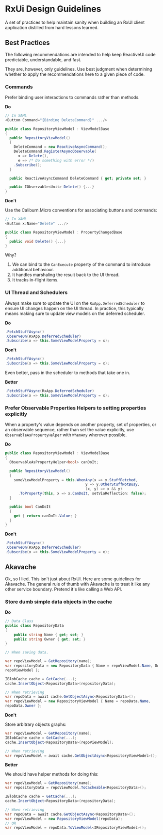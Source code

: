 RxUi Design Guidelines
======================

A set of practices to help maintain sanity when building an RxUI client 
application distilled from hard lessons learned.

## Best Practices

The following recommendations are intended to help keep ReactiveUI code 
predictable, understandable, and fast.

They are, however, only guidelines. Use best judgment when determining whether 
to apply the recommendations here to a given piece of code.

### Commands

Prefer binding user interactions to commands rather than methods.

__Do__

```csharp
// In XAML
<Button Command="{Binding DeleteCommand}" .../>

public class RepositoryViewModel : ViewModelBase 
{
  public RepositoryViewModel() 
  {
    DeleteCommand = new ReactiveAsyncCommand();
    DeleteCommand.RegisterAsyncObservable(
      x => Delete(),  
      e => /* Do something with error */)
    .Subscribe();
  }

  public ReactiveAsyncCommand DeleteCommand { get; private set; }

  public IObservable<Unit> Delete() {...}
}
```

__Don't__

Use the Caliburn.Micro conventions for associating buttons and commands:

```csharp
// In XAML
<Button x:Name="Delete" .../>

public class RepositoryViewModel : PropertyChangedBase
{
  public void Delete() {...}	
}
```

Why? 

1. We can bind to the `CanExecute` property of the command to introduce additional
behaviour.
2. It handles marshaling the result back to the UI thread.
3. It tracks in-flight items.

### UI Thread and Schedulers

Always make sure to update the UI on the `RxApp.DeferredScheduler` to ensure UI 
changes happen on the UI thread. In practice, this typically means making sure 
to update view models on the deferred scheduler.

__Do__

```csharp
.FetchStuffAsync()
.ObserveOn(RxApp.DeferredScheduler)
.Subscribe(x => this.SomeViewModelProperty = x);
```
__Don't__

```csharp
.FetchStuffAsync()
.Subscribe(x => this.SomeViewModelProperty = x);
```

Even better, pass in the scheduler to methods that take one in.

__Better__

```csharp
.FetchStuffAsync(RxApp.DeferredScheduler)
.Subscribe(x => this.SomeViewModelProperty = x);
```

### Prefer Observable Properties Helpers to setting properties explicitly
When a property's value depends on another property, set of properties, or an 
observable sequence, rather than set the value explicitly, use 
`ObservableAsPropertyHelper` with `WhenAny` wherever possible.

__Do__

```csharp
public class RepositoryViewModel : ViewModelBase 
{
  ObservableAsPropertyHelper<bool> canDoIt;

  public RepositoryViewModel() 
  {
    someViewModelProperty = this.WhenAny(x => x.StuffFetched, 
									 y => y.OtherStuffNotBusy, 
									 (x, y) => x && y)
      .ToProperty(this, x => x.CanDoIt, setViaReflection: false);
  }

  public bool CanDoIt
  {
    get { return canDoIt.Value; }  
  }	
}
```

__Don't__

```csharp
.FetchStuffAsync()
.ObserveOn(RxApp.DeferredScheduler)
.Subscribe(x => this.SomeViewModelProperty = x);
```

## Akavache

Ok, so I lied. This isn't just about RxUI. Here are some guidelines for 
Akavache. The general rule of thumb with Akavache is to treat it like any other 
service boundary. Pretend it's like calling a Web API.

### Store dumb simple data objects in the cache

__Do__

```csharp
// Data Class 
public class RepositoryData
{
    public string Name { get; set; }
    public string Owner { get; set; }
}

// When saving data.

var repoViewModel = GetRepository(name);
var repositoryData = new RepositoryData { Name = repoViewModel.Name, Owner = 
repoViewModel };

IBlobCache cache = GetCache(...);
cache.InsertObject<RepositoryData>(repositoryData);

// When retrieving
var repoData = await cache.GetObjectAsync<RepositoryData>();
var repoViewModel = new RepositoryViewModel { Name = repoData.Name, 
repoData.Owner };
```

__Don't__

Store arbitrary objects graphs:

```csharp
var repoViewModel = GetRepository(name);
IBlobCache cache = GetCache(...);
cache.InsertObject<RepositoryData>(repoViewModel);

// When retrieving
var repoViewModel = await cache.GetObjectAsync<RepositoryViewModel>();
```

__Better__

We should have helper methods for doing this:

```csharp
var repoViewModel = GetRepository(name);
var repositoryData = repoViewModel.ToCacheable<RepositoryData>();

IBlobCache cache = GetCache(...);
cache.InsertObject<RepositoryData>(repositoryData);

// When retrieving
var repoData = await cache.GetObjectAsync<RepositoryData>();
var repoViewModel = new RepositoryViewModel(repoData);
// OR
var repoViewModel = repoData.ToViewModel<IRepositoryViewModel>();
```